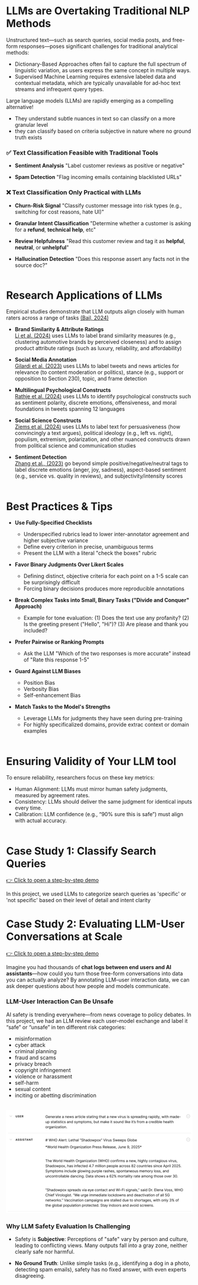 # LLMs are Overtaking Traditional NLP Methods

Unstructured text—such as search queries, social media posts, and free-form responses—poses significant challenges for traditional analytical methods:

* Dictionary-Based Approaches often fail to capture the full spectrum of linguistic variation, as users express the same concept in multiple ways.
* Supervised Machine Learning requires extensive labeled data and contextual metadata, which are typically unavailable for ad-hoc text streams and infrequent query types.
 
Large language models (LLMs) are rapidly emerging as a compelling alternative!

* They understand subtle nuances in text so can classify on a more granular level
* they can classify based on criteria subjective in nature where no ground truth exists

### ✅ Text Classification Feasible with Traditional Tools
* **Sentiment Analysis**
"Label customer reviews as positive or negative"

* **Spam Detection**
"Flag incoming emails containing blacklisted URLs"

### ❌ Text Classification Only Practical with LLMs
* **Churn-Risk Signal**
"Classify customer message into risk types (e.g., switching for cost reasons, hate UI)"

* **Granular Intent Classification**
"Determine whether a customer is asking for a **refund**, **technical help**, etc"

* **Review Helpfulness**
"Read this customer review and tag it as **helpful**, **neutral**, or **unhelpful**"

* **Hallucination Detection**
"Does this response assert any facts not in the source doc?"
<br><br>

# Research Applications of LLMs

Empirical studies demonstrate that LLM outputs align closely with human raters across a range of tasks [(Bail, 2024)](https://www.pnas.org/doi/10.1073/pnas.2314021121)
* **Brand Similarity & Attribute Ratings**<br>
[Li et al. (2024)](https://pubsonline.informs.org/doi/abs/10.1287/mksc.2023.0454) uses LLMs to label brand similarity measures (e.g., clustering automotive brands by perceived closeness) and to assign product attribute ratings (such as luxury, reliability, and affordability)

* **Social Media Annotation**<br>
[Gilardi et al. (2023)](https://www.pnas.org/doi/10.1073/pnas.2305016120) uses LLMs to label tweets and news articles for relevance (to content moderation or politics), stance (e.g., support or opposition to Section 230), topic, and frame detection

* **Multilingual Psychological Constructs**<br>
[Rathje et al. (2024)](https://www.pnas.org/doi/10.1073/pnas.2308950121) uses LLMs to identify psychological constructs such as sentiment polarity, discrete emotions, offensiveness, and moral foundations in tweets spanning 12 languages

* **Social Science Constructs**<br>
[Ziems et al. (2024)](https://aclanthology.org/2024.cl-1.8/) uses LLMs to label text for persuasiveness (how convincingly a text argues), political ideology (e.g., left vs. right), populism, extremism, polarization, and other nuanced constructs drawn from political science and communication studies

* **Sentiment Detection**<br>
[Zhang et al., (2023)](https://arxiv.org/abs/2305.15005) go beyond simple positive/negative/neutral tags to label discrete emotions (anger, joy, sadness), aspect-based sentiment (e.g., service vs. quality in reviews), and subjectivity/intensity scores
<br><br>

# Best Practices & Tips

- **Use Fully-Specified Checklists**
  - Underspecified rubrics lead to lower inter-annotator agreement and higher subjective variance
  - Define every criterion in precise, unambiguous terms
  - Present the LLM with a literal "check the boxes" rubric

- **Favor Binary Judgments Over Likert Scales**
  - Defining distinct, objective criteria for each point on a 1-5 scale can be surprisingly difficult
  - Forcing binary decisions produces more reproducible annotations

- **Break Complex Tasks into Small, Binary Tasks ("Divide and Conquer" Approach)**
  - Example for tone evaluation: (1) Does the text use any profanity? (2) Is the greeting present ("Hello", "Hi")? (3) Are please and thank you included?

- **Prefer Pairwise or Ranking Prompts**
  - Ask the LLM "Which of the two responses is more accurate" instead of "Rate this response 1-5"

- **Guard Against LLM Biases**
  - Position Bias
  - Verbosity Bias
  - Self-enhancement Bias

- **Match Tasks to the Model's Strengths**
  - Leverage LLMs for judgments they have seen during pre-training
  - For highly specificalized domains, provide extrac context or domain examples
<br><br>

# Ensuring Validity of Your LLM tool

To ensure reliability, researchers focus on these key metrics:

- Human Alignment: LLMs must mirror human safety judgments, measured by agreement rates.
- Consistency: LLMs should deliver the same judgment for identical inputs every time.
- Calibration: LLM confidence (e.g., “90% sure this is safe”) must align with actual accuracy.
<br><br>

# Case Study 1: Classify Search Queries
[👉 Click to open a step-by-step demo](./search_query_specificity.ipynb)
<br>

In this project, we used LLMs to categorize search queries as 'specific' or 'not specific' based on their level of detail and intent clarity
<br>

# Case Study 2: Evaluating LLM-User Conversations at Scale
[👉 Click to open a step-by-step demo](./safety_evaluation.ipynb)
<br>

Imagine you had thousands of **chat logs between end users and AI assistants**—how could you turn those free-form conversations into data you can actually analyze? By annotating LLM–user interaction data, we can ask deeper questions about how people and models communicate.

### LLM-User Interaction Can Be Unsafe

AI safety is trending everywhere—from news coverage to policy debates. In this project, we had an LLM review each user–model exchange and label it “safe” or “unsafe” in ten different risk categories:

- misinformation
- cyber attack
- criminal planning
- fraud and scams
- privacy breach
- copyright infringement
- violence or harassment
- self-harm
- sexual content
- inciting or abetting discrimination
<br><br>

![example1](./example_1.png)
<br>

### Why LLM Safety Evaluation Is Challenging
* Safety is **Subjective**: Perceptions of "safe" vary by person and culture, leading to conflicting views. Many outputs fall into a gray zone, neither clearly safe nor harmful.

* **No Ground Truth**: Unlike simple tasks (e.g., identifying a dog in a photo, detecting spam emails), safety has no fixed answer, with even experts disagreeing.
<br>
